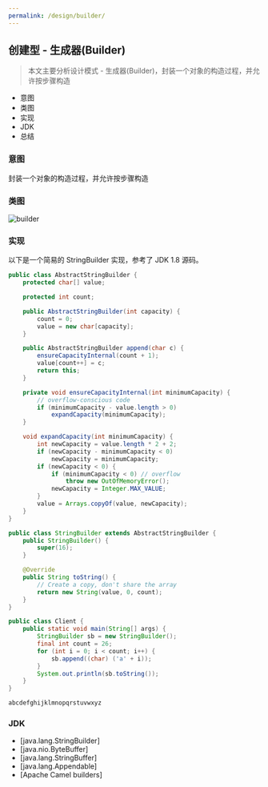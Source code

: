 ```yaml
---
permalink: /design/builder/
---
```


## 创建型 - 生成器(Builder)

> 本文主要分析设计模式 - 生成器(Builder)，封装一个对象的构造过程，并允许按步骤构造

* 意图
* 类图
* 实现
* JDK
* 总结

### 意图

封装一个对象的构造过程，并允许按步骤构造

### 类图

![builder](/knowledge/assets/images/design/builder.png)

### 实现

以下是一个简易的 StringBuilder 实现，参考了 JDK 1.8 源码。

```java
public class AbstractStringBuilder {
    protected char[] value;

    protected int count;

    public AbstractStringBuilder(int capacity) {
        count = 0;
        value = new char[capacity];
    }

    public AbstractStringBuilder append(char c) {
        ensureCapacityInternal(count + 1);
        value[count++] = c;
        return this;
    }

    private void ensureCapacityInternal(int minimumCapacity) {
        // overflow-conscious code
        if (minimumCapacity - value.length > 0)
            expandCapacity(minimumCapacity);
    }

    void expandCapacity(int minimumCapacity) {
        int newCapacity = value.length * 2 + 2;
        if (newCapacity - minimumCapacity < 0)
            newCapacity = minimumCapacity;
        if (newCapacity < 0) {
            if (minimumCapacity < 0) // overflow
                throw new OutOfMemoryError();
            newCapacity = Integer.MAX_VALUE;
        }
        value = Arrays.copyOf(value, newCapacity);
    }
}
```

```java
public class StringBuilder extends AbstractStringBuilder {
    public StringBuilder() {
        super(16);
    }

    @Override
    public String toString() {
        // Create a copy, don't share the array
        return new String(value, 0, count);
    }
}
```

```java
public class Client {
    public static void main(String[] args) {
        StringBuilder sb = new StringBuilder();
        final int count = 26;
        for (int i = 0; i < count; i++) {
            sb.append((char) ('a' + i));
        }
        System.out.println(sb.toString());
    }
}
```
```html
abcdefghijklmnopqrstuvwxyz
```

### JDK

* [java.lang.StringBuilder]
* [java.nio.ByteBuffer]
* [java.lang.StringBuffer]
* [java.lang.Appendable]
* [Apache Camel builders]
